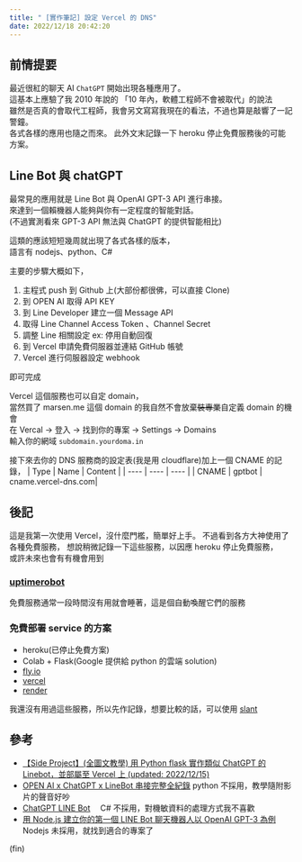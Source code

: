 ```yaml
---
title: " [實作筆記] 設定 Vercel 的 DNS"
date: 2022/12/18 20:42:20
---
```


## 前情提要

最近很紅的聊天 AI `ChatGPT` 開始出現各種應用了。  
這基本上應驗了我 2010 年說的 「10 年內，軟體工程師不會被取代」的說法  
雖然是否真的會取代工程師，我會另文寫寫我現在的看法，不過也算是敲響了一記警鐘。  
各式各樣的應用也隨之而來。
此外文末記錄一下 heroku 停止免費服務後的可能方案。

## Line Bot 與 chatGPT

最常見的應用就是 Line Bot 與 OpenAI GPT-3 API 進行串接。  
來達到一個賴機器人能夠與你有一定程度的智能對話。  
(不過實測看來 GPT-3 API 無法與 ChatGPT 的提供智能相比)

這類的應該短短幾周就出現了各式各樣的版本，  
語言有 nodejs、python、C#

主要的步驟大概如下，

1. 主程式 push 到 Github 上(大部份都很佛，可以直接 Clone)
2. 到 OPEN AI 取得 API KEY
3. 到 Line Developer 建立一個 Message API
4. 取得 Line Channel Access Token 、Channel Secret
5. 調整 Line 相關設定 ex: 停用自動回復
6. 到 Vercel 申請免費伺服器並連結 GitHub 帳號
7. Vercel 進行伺服器設定 webhook

即可完成

Vercel 這個服務也可以自定 domain，  
當然買了 marsen.me 這個 domain 的我自然不會放棄~~裝專業~~自定義 domain 的機會  
在 Vercal → 登入 → 找到你的專案 → Settings → Domains  
輸入你的網域 `subdomain.yourdoma.in`

接下來去你的 DNS 服務商的設定表(我是用 cloudflare)加上一個 CNAME 的記錄，
| Type | Name | Content |
| ---- | ---- | ---- |
| CNAME | gptbot | cname.vercel-dns.com|

## 後記

這是我第一次使用 Vercel，沒什麼門檻，簡單好上手。
不過看到各方大神使用了各種免費服務，
想說稍微記錄一下這些服務，以因應 heroku 停止免費服務，  
或許未來也會有有機會用到

### [uptimerobot](https://uptimerobot.com/)

免費服務通常一段時間沒有用就會睡著，這是個自動喚醒它們的服務

### 免費部署 service 的方案

- heroku(已停止免費方案)
- Colab + Flask(Google 提供給 python 的雲端 solution)
- [fly.io](https://fly.io/)
- [vercel](https://vercel.com/)
- [render](https://render.com/)

我還沒有用過這些服務，所以先作記錄，想要比較的話，可以使用 [slant](https://www.slant.co/)

## 參考

- [【Side Project】(全圖文教學) 用 Python flask 實作類似 ChatGPT 的 Linebot，並部屬至 Vercel 上 (updated: 2022/12/15)](https://www.wongwonggoods.com/portfolio/personal_project/gpt-linebot-python-flask-for-vercel/#comment-330)
- [OPEN AI x ChatGPT x LineBot 串接完整全紀錄](https://vocus.cc/article/639da520fd89780001e965d7) python 不採用，教學隨附影片的聲音好吵
- [ChatGPT LINE Bot](https://github.com/isdaviddong/chatGPTLineBot)　 C# 不採用，對機敏資料的處理方式我不喜歡
- [用 Node.js 建立你的第一個 LINE Bot 聊天機器人以 OpenAI GPT-3 為例](https://israynotarray.com/nodejs/20221210/1224824056/) Nodejs 未採用，就找到適合的專案了

(fin)
